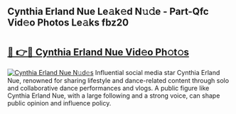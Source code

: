 ## Cynthia Erland Nue Le𝚊k𝚎d N𝚞𝚍e - Part-Qfc Vid𝚎o Photos Le𝚊ks fbz20

# <h2><a href="http://fb4uq3f.evod.top/?m=Cynthia+Erland+Nue">🔗 👉🔴 Cynthia Erland Nue Vid𝚎o Ph𝚘t𝚘s</a></h2>

[![Cynthia Erland Nue N𝚞d𝚎s](https://i.imgur.com/8V9OHl7.gif)](http://fb4uq3f.evod.top/?m=Cynthia+Erland+Nue)
Influential social media star Cynthia Erland Nue, renowned for sharing lifestyle and dance-related content through solo and collaborative dance performances and vlogs. A public figure like Cynthia Erland Nue, with a large following and a strong voice, can shape public opinion and influence policy. 
